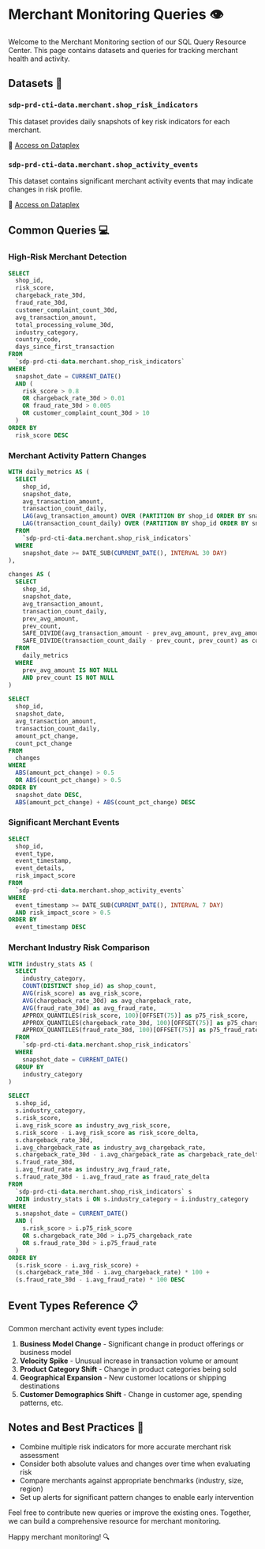 # Merchant Monitoring Queries 👁️

Welcome to the Merchant Monitoring section of our SQL Query Resource Center. This page contains datasets and queries for tracking merchant health and activity.

## Datasets 📁

### `sdp-prd-cti-data.merchant.shop_risk_indicators`

This dataset provides daily snapshots of key risk indicators for each merchant.

🔗 [Access on Dataplex](https://console.cloud.google.com/dataplex/projects/sdp-prd-cti-data/locations/us/entryGroups/@bigquery/entries/path_to_dataset)

### `sdp-prd-cti-data.merchant.shop_activity_events`

This dataset contains significant merchant activity events that may indicate changes in risk profile.

🔗 [Access on Dataplex](https://console.cloud.google.com/dataplex/projects/sdp-prd-cti-data/locations/us/entryGroups/@bigquery/entries/path_to_dataset)

## Common Queries 💻

### High-Risk Merchant Detection

```sql
SELECT
  shop_id,
  risk_score,
  chargeback_rate_30d,
  fraud_rate_30d,
  customer_complaint_count_30d,
  avg_transaction_amount,
  total_processing_volume_30d,
  industry_category,
  country_code,
  days_since_first_transaction
FROM
  `sdp-prd-cti-data.merchant.shop_risk_indicators`
WHERE
  snapshot_date = CURRENT_DATE()
  AND (
    risk_score > 0.8
    OR chargeback_rate_30d > 0.01
    OR fraud_rate_30d > 0.005
    OR customer_complaint_count_30d > 10
  )
ORDER BY
  risk_score DESC
```

### Merchant Activity Pattern Changes

```sql
WITH daily_metrics AS (
  SELECT
    shop_id,
    snapshot_date,
    avg_transaction_amount,
    transaction_count_daily,
    LAG(avg_transaction_amount) OVER (PARTITION BY shop_id ORDER BY snapshot_date) as prev_avg_amount,
    LAG(transaction_count_daily) OVER (PARTITION BY shop_id ORDER BY snapshot_date) as prev_count
  FROM
    `sdp-prd-cti-data.merchant.shop_risk_indicators`
  WHERE
    snapshot_date >= DATE_SUB(CURRENT_DATE(), INTERVAL 30 DAY)
),

changes AS (
  SELECT
    shop_id,
    snapshot_date,
    avg_transaction_amount,
    transaction_count_daily,
    prev_avg_amount,
    prev_count,
    SAFE_DIVIDE(avg_transaction_amount - prev_avg_amount, prev_avg_amount) as amount_pct_change,
    SAFE_DIVIDE(transaction_count_daily - prev_count, prev_count) as count_pct_change
  FROM
    daily_metrics
  WHERE
    prev_avg_amount IS NOT NULL
    AND prev_count IS NOT NULL
)

SELECT
  shop_id,
  snapshot_date,
  avg_transaction_amount,
  transaction_count_daily,
  amount_pct_change,
  count_pct_change
FROM
  changes
WHERE
  ABS(amount_pct_change) > 0.5
  OR ABS(count_pct_change) > 0.5
ORDER BY
  snapshot_date DESC,
  ABS(amount_pct_change) + ABS(count_pct_change) DESC
```

### Significant Merchant Events

```sql
SELECT
  shop_id,
  event_type,
  event_timestamp,
  event_details,
  risk_impact_score
FROM
  `sdp-prd-cti-data.merchant.shop_activity_events`
WHERE
  event_timestamp >= DATE_SUB(CURRENT_DATE(), INTERVAL 7 DAY)
  AND risk_impact_score > 0.5
ORDER BY
  event_timestamp DESC
```

### Merchant Industry Risk Comparison

```sql
WITH industry_stats AS (
  SELECT
    industry_category,
    COUNT(DISTINCT shop_id) as shop_count,
    AVG(risk_score) as avg_risk_score,
    AVG(chargeback_rate_30d) as avg_chargeback_rate,
    AVG(fraud_rate_30d) as avg_fraud_rate,
    APPROX_QUANTILES(risk_score, 100)[OFFSET(75)] as p75_risk_score,
    APPROX_QUANTILES(chargeback_rate_30d, 100)[OFFSET(75)] as p75_chargeback_rate,
    APPROX_QUANTILES(fraud_rate_30d, 100)[OFFSET(75)] as p75_fraud_rate
  FROM
    `sdp-prd-cti-data.merchant.shop_risk_indicators`
  WHERE
    snapshot_date = CURRENT_DATE()
  GROUP BY
    industry_category
)

SELECT
  s.shop_id,
  s.industry_category,
  s.risk_score,
  i.avg_risk_score as industry_avg_risk_score,
  s.risk_score - i.avg_risk_score as risk_score_delta,
  s.chargeback_rate_30d,
  i.avg_chargeback_rate as industry_avg_chargeback_rate,
  s.chargeback_rate_30d - i.avg_chargeback_rate as chargeback_rate_delta,
  s.fraud_rate_30d,
  i.avg_fraud_rate as industry_avg_fraud_rate,
  s.fraud_rate_30d - i.avg_fraud_rate as fraud_rate_delta
FROM
  `sdp-prd-cti-data.merchant.shop_risk_indicators` s
  JOIN industry_stats i ON s.industry_category = i.industry_category
WHERE
  s.snapshot_date = CURRENT_DATE()
  AND (
    s.risk_score > i.p75_risk_score
    OR s.chargeback_rate_30d > i.p75_chargeback_rate
    OR s.fraud_rate_30d > i.p75_fraud_rate
  )
ORDER BY
  (s.risk_score - i.avg_risk_score) +
  (s.chargeback_rate_30d - i.avg_chargeback_rate) * 100 +
  (s.fraud_rate_30d - i.avg_fraud_rate) * 100 DESC
```

## Event Types Reference 📋

Common merchant activity event types include:

1. **Business Model Change** - Significant change in product offerings or business model
2. **Velocity Spike** - Unusual increase in transaction volume or amount
3. **Product Category Shift** - Change in product categories being sold
4. **Geographical Expansion** - New customer locations or shipping destinations
5. **Customer Demographics Shift** - Change in customer age, spending patterns, etc.

## Notes and Best Practices 📝

- Combine multiple risk indicators for more accurate merchant risk assessment
- Consider both absolute values and changes over time when evaluating risk
- Compare merchants against appropriate benchmarks (industry, size, region)
- Set up alerts for significant pattern changes to enable early intervention

Feel free to contribute new queries or improve the existing ones. Together, we can build a comprehensive resource for merchant monitoring.

Happy merchant monitoring! 🔍 